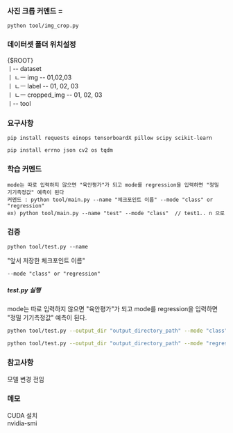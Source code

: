 
### 사진 크롭 커멘드 = 
```
python tool/img_crop.py
```


### 데이터셋 폴더 위치설정

  
{$ROOT}   
ㅣ-- dataset  
ㅣ      ㄴㅡ img -- 01,02,03   
ㅣ      ㄴㅡ label -- 01, 02, 03   
ㅣ      ㄴㅡ cropped_img -- 01, 02, 03  
ㅣ-- tool

  
### 요구사항
```
pip install requests einops tensorboardX pillow scipy scikit-learn
```
```
pip install errno json cv2 os tqdm
```

### 학습 커멘드
```
mode는 따로 입력하지 않으면 "육안평가"가 되고 mode를 regression을 입력하면 "정밀 기기측정값" 예측이 된다      
커멘드 : python tool/main.py --name "체크포인트 이름" --mode "class" or "regression"     
ex) python tool/main.py --name "test" --mode "class"  // test1.. n 으로    
```
### 검증
```
python tool/test.py --name   
```
"앞서 저장한 체크포인트 이름"
```
--mode "class" or "regression"
```

##### test.py 실행
mode는 따로 입력하지 않으면 "육안평가"가 되고 mode를 regression을 입력하면 "정밀 기기측정값" 예측이 된다.
```bash
python tool/test.py --output_dir "output_directory_path" --mode "class" --name "model_name" --load_name "checkpoint_name"
```
```bash
python tool/test.py --output_dir "output_directory_path" --mode "regression" --name "model_name" --load_name "checkpoint_name"
```


### 참고사항
모델 변경 전임


### 메모
CUDA 설치  
nvidia-smi

